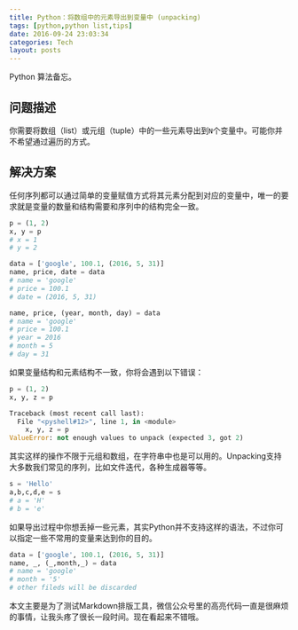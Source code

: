 ```yaml
---
title: Python：将数组中的元素导出到变量中 (unpacking)
tags: [python,python list,tips]
date: 2016-09-24 23:03:34
categories: Tech
layout: posts
---
```

Python 算法备忘。

<!-- more -->

## 问题描述

你需要将数组（list）或元组（tuple）中的一些元素导出到``N``个变量中。可能你并不希望通过遍历的方式。

## 解决方案

任何序列都可以通过简单的变量赋值方式将其元素分配到对应的变量中，唯一的要求就是变量的数量和结构需要和序列中的结构完全一致。

```python
p = (1, 2)
x, y = p
# x = 1
# y = 2

data = ['google', 100.1, (2016, 5, 31)]
name, price, date = data
# name = 'google'
# price = 100.1
# date = (2016, 5, 31)

name, price, (year, month, day) = data
# name = 'google'
# price = 100.1
# year = 2016
# month = 5
# day = 31
```

如果变量结构和元素结构不一致，你将会遇到以下错误：

```python
p = (1, 2)
x, y, z = p

Traceback (most recent call last):
  File "<pyshell#12>", line 1, in <module>
    x, y, z = p
ValueError: not enough values to unpack (expected 3, got 2)
```

其实这样的操作不限于元组和数组，在字符串中也是可以用的。Unpacking支持大多数我们常见的序列，比如文件迭代，各种生成器等等。

```python
s = 'Hello'
a,b,c,d,e = s
# a = 'H'
# b = 'e'
```
如果导出过程中你想丢掉一些元素，其实Python并不支持这样的语法，不过你可以指定一些不常用的变量来达到你的目的。

```python
data = ['google', 100.1, (2016, 5, 31)]
name, _, (_,month,_) = data
# name = 'google'
# month = '5'
# other fileds will be discarded
```

本文主要是为了测试Markdown排版工具，微信公众号里的高亮代码一直是很麻烦的事情，让我头疼了很长一段时间。现在看起来不错哦。
